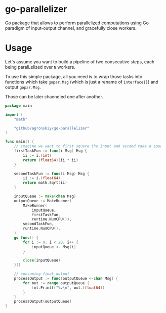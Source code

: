 # go-parallelizer
Go package that allows to perform parallelized computations using Go paradigm of input-output channel, and gracefully close workers.

# Usage

Let's assume you want to build a pipeline of two consecutive steps, each being paralLelized over `N` workers.

To use this simple package, all you need is to wrap those tasks into functions which take `gopar.Msg`
(which is just a rename of `interface{}`) and output `gopar.Msg`.

Those can be later channeled one after another.

```go
package main

import (
	"math"

	"github/agronskiy/go-parallelizer"
)

func main() {
	// imagine we want to first square the input and second take a square root of it.
	firstTaskFun := func(i Msg) Msg {
		ii := i.(int)
		return (float64)(ii * ii)
	}

	secondTaskFun := func(i Msg) Msg {
		ii := i.(float64)
		return math.Sqrt(ii)
	}

	inputQueue := make(chan Msg)
	outputQueue := MakeRunner(
		MakeRunner(
			inputQueue,
			firstTaskFun,
			runtime.NumCPU()),
		secondTaskFun,
		runtime.NumCPU(),
	)
	go func() {
		for i := 0; i < 20; i++ {
			inputQueue <- Msg(i)
		}

		close(inputQueue)
	}()

	// consuming final output
	processOutput := func(outputQueue <-chan Msg) {
		for out := range outputQueue {
			fmt.Printf("%v\n", out.(float64))
		}
	}
	processOutput(outputQueue)
}

